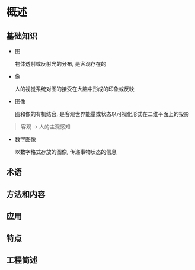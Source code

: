 # 概述

## 基础知识

- 图

  物体透射或反射光的分布, 是客观存在的

- 像

  人的视觉系统对图的接受在大脑中形成的印象或反映

- 图像

  图和像的有机结合, 是客观世界能量或状态以可视化形式在二维平面上的投影

> 客观 -> 人的主观感知

- 数字图像

  以数字格式存放的图像, 传递事物状态的信息

## 术语

## 方法和内容

## 应用

## 特点

## 工程简述

